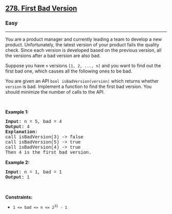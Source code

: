 <h2><a href="https://leetcode.com/problems/first-bad-version/">278. First Bad Version</a></h2><h3>Easy</h3><hr><div><p>You are a product manager and currently leading a team to develop a new product. Unfortunately, the latest version of your product fails the quality check. Since each version is developed based on the previous version, all the versions after a bad version are also bad.</p>

<p>Suppose you have <code style="font-family: monospace, Bangla1009, sans-serif;">n</code> versions <code style="font-family: monospace, Bangla1009, sans-serif;">[1, 2, ..., n]</code> and you want to find out the first bad one, which causes all the following ones to be bad.</p>

<p>You are given an API <code style="font-family: monospace, Bangla1009, sans-serif;">bool isBadVersion(version)</code> which returns whether <code style="font-family: monospace, Bangla1009, sans-serif;">version</code> is bad. Implement a function to find the first bad version. You should minimize the number of calls to the API.</p>

<p>&nbsp;</p>
<p><strong>Example 1:</strong></p>

<pre style="font-family: SFMono-Regular, Consolas, &quot;Liberation Mono&quot;, Menlo, Courier, monospace, Bangla1009, sans-serif;"><strong>Input:</strong> n = 5, bad = 4
<strong>Output:</strong> 4
<strong>Explanation:</strong>
call isBadVersion(3) -&gt; false
call isBadVersion(5)&nbsp;-&gt; true
call isBadVersion(4)&nbsp;-&gt; true
Then 4 is the first bad version.
</pre>

<p><strong>Example 2:</strong></p>

<pre style="font-family: SFMono-Regular, Consolas, &quot;Liberation Mono&quot;, Menlo, Courier, monospace, Bangla1009, sans-serif;"><strong>Input:</strong> n = 1, bad = 1
<strong>Output:</strong> 1
</pre>

<p>&nbsp;</p>
<p><strong>Constraints:</strong></p>

<ul>
	<li><code style="font-family: monospace, Bangla1009, sans-serif;">1 &lt;= bad &lt;= n &lt;= 2<sup>31</sup> - 1</code></li>
</ul>
</div>